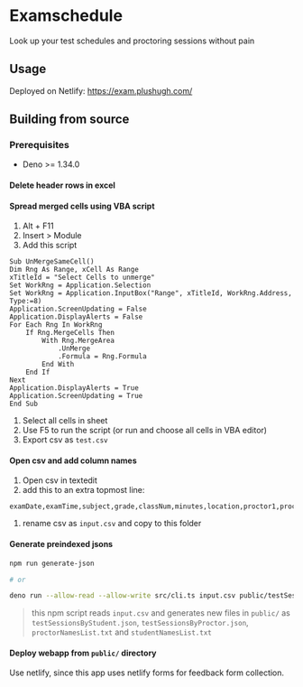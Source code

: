 # Examschedule

Look up your test schedules and proctoring sessions without pain

## Usage

Deployed on Netlify: https://exam.plushugh.com/

## Building from source

### Prerequisites

- Deno >= 1.34.0

#### Delete header rows in excel

#### Spread merged cells using VBA script

1. Alt + F11
2. Insert > Module
3. Add this script

```vba
Sub UnMergeSameCell()
Dim Rng As Range, xCell As Range
xTitleId = "Select Cells to unmerge"
Set WorkRng = Application.Selection
Set WorkRng = Application.InputBox("Range", xTitleId, WorkRng.Address, Type:=8)
Application.ScreenUpdating = False
Application.DisplayAlerts = False
For Each Rng In WorkRng
    If Rng.MergeCells Then
        With Rng.MergeArea
            .UnMerge
            .Formula = Rng.Formula
        End With
    End If
Next
Application.DisplayAlerts = True
Application.ScreenUpdating = True
End Sub
```

<!-- credit: Extendoffice -->

1. Select all cells in sheet
2. Use F5 to run the script (or run and choose all cells in VBA editor)
3. Export csv as `test.csv`

#### Open csv and add column names

1. Open csv in textedit
2. add this to an extra topmost line:

```csv
examDate,examTime,subject,grade,classNum,minutes,location,proctor1,proctor2,numOfStudents,s1,s2,s3,s4,s5,s6,s7,s8,s9,s10,s11,s12,s13,s14,s15,s16,s17,s18,s19,s20,s21,s22,s23,s24,s25,s26,s27,s28,s29,s30,s31,s32,s33,s34,s35,s36,s37,s38,s39,s40,s41,s42,s43,s44,s45,s46,s47,s48,s49,s50,s51,s52,s53,s54
```

1. rename csv as `input.csv` and copy to this folder

#### Generate preindexed jsons

```bash
npm run generate-json

# or

deno run --allow-read --allow-write src/cli.ts input.csv public/testSessionsByStudent.json public/studentNamesList.txt public/testSessionsByProctor.json public/proctorNamesList.txt
```

> this npm script reads `input.csv` and generates new files in `public/`
> as `testSessionsByStudent.json`, `testSessionsByProctor.json`, `proctorNamesList.txt` and
> `studentNamesList.txt`

#### Deploy webapp from `public/` directory

Use netlify, since this app uses netlify forms for feedback form collection.
